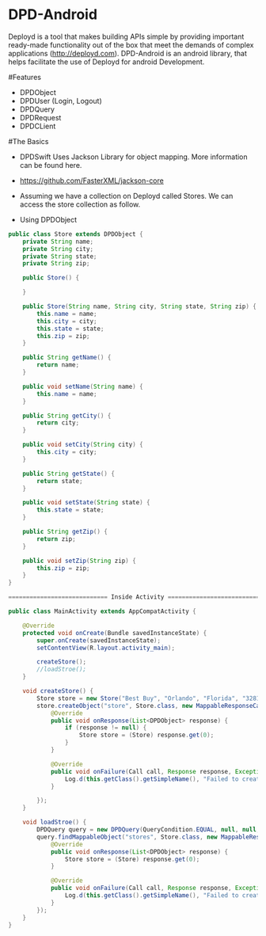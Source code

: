 # DPD-Android
Deployd is a tool that makes building APIs simple by providing important ready-made functionality out of the box that meet the demands of complex applications (http://deployd.com).
DPD-Android is an android library, that helps facilitate the use of Deployd for android Development.

#Features
- DPDObject
- DPDUser (Login, Logout)
- DPDQuery
- DPDRequest
- DPDCLient

#The Basics
- DPDSwift Uses Jackson Library for object mapping. More information can be found here.  
- https://github.com/FasterXML/jackson-core

- Assuming we have a collection on Deployd called Stores.  We can access the store collection as follow.

- Using DPDObject

```java
public class Store extends DPDObject {
    private String name;
    private String city;
    private String state;
    private String zip;

    public Store() {

    }

    public Store(String name, String city, String state, String zip) {
        this.name = name;
        this.city = city;
        this.state = state;
        this.zip = zip;
    }

    public String getName() {
        return name;
    }

    public void setName(String name) {
        this.name = name;
    }

    public String getCity() {
        return city;
    }

    public void setCity(String city) {
        this.city = city;
    }

    public String getState() {
        return state;
    }

    public void setState(String state) {
        this.state = state;
    }

    public String getZip() {
        return zip;
    }

    public void setZip(String zip) {
        this.zip = zip;
    }
}

============================ Inside Activity ============================

public class MainActivity extends AppCompatActivity {

    @Override
    protected void onCreate(Bundle savedInstanceState) {
        super.onCreate(savedInstanceState);
        setContentView(R.layout.activity_main);

        createStore();
        //loadStroe();
    }

    void createStore() {
        Store store = new Store("Best Buy", "Orlando", "Florida", "32818");
        store.createObject("store", Store.class, new MappableResponseCallBack() {
            @Override
            public void onResponse(List<DPDObject> response) {
                if (response != null) {
                    Store store = (Store) response.get(0);
                }
            }

            @Override
            public void onFailure(Call call, Response response, Exception e) {
                Log.d(this.getClass().getSimpleName(), "Failed to create store");
            }

        });
    }

    void loadStroe() {
        DPDQuery query = new DPDQuery(QueryCondition.EQUAL, null, null, null, "name", "Best Buy", null);
        query.findMappableObject("stores", Store.class, new MappableResponseCallBack() {
            @Override
            public void onResponse(List<DPDObject> response) {
                Store store = (Store) response.get(0);
            }

            @Override
            public void onFailure(Call call, Response response, Exception e) {
                Log.d(this.getClass().getSimpleName(), "Failed to create store");
            }
        });
    }
}

```
